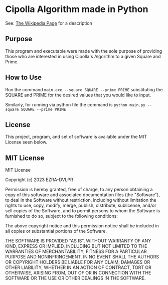 # Cipolla Algorithm made in Python

See: [The Wikipedia Page](https://en.wikipedia.org/wiki/Cipolla%27s_algorithm) for a description

## Purpose

This program and executable were made with the sole purpose of providing those who are interested in using Cipolla's Algorithm to a given Square and Prime.

## How to Use

Run the command `main.exe --square SQUARE --prime PRIME` substituting the SQUARE and PRIME for the desired values that you would like to input.

Similarly, for running via python file the command is `python main.py --square SQUARE --prime PRIME`

## License

This project, program, and set of software is available under the MIT License seen below.

## MIT License

MIT License

Copyright (c) 2023 EZRA-DVLPR

Permission is hereby granted, free of charge, to any person obtaining a copy
of this software and associated documentation files (the "Software"), to deal
in the Software without restriction, including without limitation the rights
to use, copy, modify, merge, publish, distribute, sublicense, and/or sell
copies of the Software, and to permit persons to whom the Software is
furnished to do so, subject to the following conditions:

The above copyright notice and this permission notice shall be included in all
copies or substantial portions of the Software.

THE SOFTWARE IS PROVIDED "AS IS", WITHOUT WARRANTY OF ANY KIND, EXPRESS OR
IMPLIED, INCLUDING BUT NOT LIMITED TO THE WARRANTIES OF MERCHANTABILITY,
FITNESS FOR A PARTICULAR PURPOSE AND NONINFRINGEMENT. IN NO EVENT SHALL THE
AUTHORS OR COPYRIGHT HOLDERS BE LIABLE FOR ANY CLAIM, DAMAGES OR OTHER
LIABILITY, WHETHER IN AN ACTION OF CONTRACT, TORT OR OTHERWISE, ARISING FROM,
OUT OF OR IN CONNECTION WITH THE SOFTWARE OR THE USE OR OTHER DEALINGS IN THE
SOFTWARE.